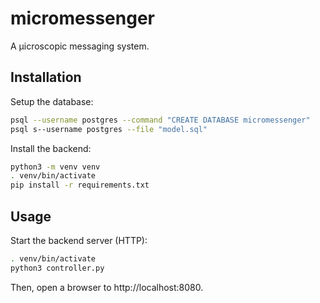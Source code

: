 micromessenger
=

A µicroscopic messaging system.

Installation
-
Setup the database:
```sh
psql --username postgres --command "CREATE DATABASE micromessenger"
psql s--username postgres --file "model.sql"
```

Install the backend:
```sh
python3 -m venv venv
. venv/bin/activate
pip install -r requirements.txt
```

Usage
-
Start the backend server (HTTP):
```sh
. venv/bin/activate
python3 controller.py
```

Then, open a browser to http://localhost:8080.
